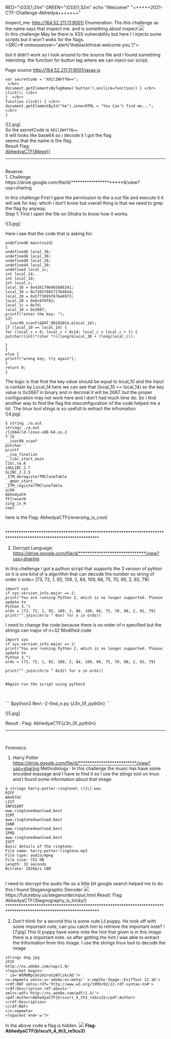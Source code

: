 
  RED="\033[1;31m"
GREEN="\033[1;32m"
echo "Welcome!"
 "++++++2021-CTF-Challenge-Abhedya+++++++"


Inspect_me: http://164.52.211.11:9001/
Enumeration: Ths this challenge as the name says that inspect me. and is something
about inspect
![](1.jpg)
<br/>
In this challenge May be there is XSS vulnerability but here I I injects some scripts
but it won’t woks for the flags.
<br/>
<SRC=# onmouseover="alert('theblackthreat welcome you.')">
 
but it didn’t work so I look around to the source file and I found something intersting.
the function for button tag where we can inject our script.

Page source http://164.52.211.11:9001/javas.js

```
var secretCode = "X01lZWVffQ==";
 </br>
document.getElementsByTagName('button').onclick=function() { </br>
click(); </br>
}  </br>
function click() { </br>
document.getElementById("he").innerHTML = "You Can't find me..."; </br>
} 
```
![2.jpg]
    <br/>
So the secretCode is ```X01lZWVffQ==```
<br/>
It will looks like base64 so i decode it I got the flag
<br/>
seems that the name is the flag.
<br/>
Result Flag:
<br/>
<u>AbhedyaCTF{_Meee_}}</u>
<br/>
*****************************************************************************************************************
<br/>
Reverse: 
<br/>
1. Challenge 
</br>
https://drive.google.com/file/d/**********************8/view?usp=sharing

In this challenge First I gave the permission to the a.out file and execute it it will ask for key: whcih i don’t 
know but overall thing is that we need to grep the flag by anyway.
<br/>
Step 1: First I open the file on Ghidra to know how it works.

![3.jpg]
</br>

Here i see that the code that is asking for:

```
undefined8 main(void)
{
undefined8 local_38;
undefined8 local_30;
undefined8 local_28;
undefined4 local_20;
undefined local_1c;
int local_14;
int local_10;
int local_c;
local_38 = 0x4361796465686241;
local_30 = 0x72657665727b4654;
local_28 = 0x5f73695f676e6973;
local_20 = 0x6c6f6f63;
local_1c = 0x7d;
local_10 = 0x2687;
printf("enter the key: ");
13}
__isoc99_scanf(&DAT_00102014,&local_14);
if (local_10 == local_14) {
for (local_c = 0; local_c < 0x1d; local_c = local_c + 1) {
putchar((int)*(char *)((long)&local_38 + (long)local_c));

}
}
else {
printf("wrong key, try again");
}
return 0;
}
```

The logic is that first the key value should be equal to local_10 and the Input is contain by Local_14 here we can see that (local_10 == local_14) so the key value is
0x2687 in binary and in decimal it will be 2687. but the proper configuration may
not work here and I don’t had much time do.
So i find another way to find the flag the misconfiguration of the code helped me a
lot.
The linux tool stings is so usefull to extract the infromation
</br>
![4.jpg]


```
$ string ./a.out
strings ./a.out
/lib64/ld-linux-x86-64.so.2
Y`]G
__isoc99_scanf
putchar
printf
__cxa_finalize
__libc_start_main
libc.so.6
14GLIBC_2.7
GLIBC_2.2.5
_ITM_deregisterTMCloneTable
__gmon_start__
_ITM_registerTMCloneTable
u/UH
AbhedyaCH
TF{reverH
sing_is_H
cool
```

here is the
Flag: AbhedyaCTF{reversing_is_cool}

<br/>
*****************************************************************************************************************
<br/>

2. Decrypt Language:
https://drive.google.com/file/d/******************************/view?usp=sharing

In this chellenge I got a python script that supports the 3 version of pyhton so it is one kind of a algorithm that 
can decode the number so string
of order n ords= [73, 72, 1, 92, 109, 2, 84, 109, 66, 75, 70, 90, 2, 92, 79]

```
import sys
if sys.version_info.major == 2:
print("You are running Python 2, which is no longer supported. Please update to
Python 3.")
ords = [73, 72, 1, 92, 109, 2, 84, 109, 66, 75, 70, 90, 2, 92, 79]
print("".join(chr(o ^ 0xn) for o in ords))
```

I need to change the code because there is no order of n specified but the strings can
major of n=32
Modified code

```
import sys
if sys.version_info.major == 2:
print("You are running Python 2, which is no longer supported. Please update to
Python 3.")
ords = [73, 72, 1, 92, 109, 2, 84, 109, 66, 75, 70, 90, 2, 92, 79]

print("".join(chr(o ^ 0x32) for o in ords))


#Again run the script using python3


```
<br/>
```
$python3 Rev\ -2-find_n.py
{z3n_0f_pyth0n}
```

![5.jpg]
<br/>

Result : Flag:
AbhedyaCTF{z3n_0f_pyth0n}
<br/>
************************************************************************************************************
<br/>

Forensics:
1. Harry Potter
https://drive.google.com/file/d/**************************/view?usp=sharing
Methodology : In this challenge the music has have some encoded massage and I have
to find it so I use the stings tool on linux and I found some information about that
image.

```
$ strings harry-potter-ringtone\ \(1\).wav
RIFF
WAVEfmt
LIST
INFOIART
www.ringtonedownload.best
ICMT
www.ringtonedownload.best
IGNR
www.ringtonedownload.best
IPRD
www.ringtonedownload.best
ISFT
Basic details of the ringtone.
File name: harry-potter-ringtone.mp3
File type: audio/mpeg
File size: 752 KB
Length: 32 seconds
Bitrate: 192kb/s CBR
```
  <br/>
I need to decrypt the audio file so a little bit google search helped me to do this
I found Steganographic Decoder
<img src="6.jpg">
https://futureboy.us/stegano/decinput.html
Result: Flag: AbhedyaCTF{Stegnography_is_tricky!}

<br/>
*****************************************************************************************************************
<br/>

2. Don’t think for a second this is some cute Lil puppy. He took off with some
important note, can
you catch him to retrieve the important note?
![7.jpg]
This lil puppy have some note the hint that given is in this image there is a important
note.
so after getting the hint I was able to extract the Information from this image.
I use the strings linux tool to decode the image

```
strings dog.jpg
JFIF
http://ns.adobe.com/xap/1.0/
<?xpacket begin='
' id='W5M0MpCehiHzreSzNTczkc9d'?>
<x:xmpmeta xmlns:x='adobe:ns:meta/' x:xmptk='Image::ExifTool 12.16'>
<rdf:RDF xmlns:rdf='http://www.w3.org/1999/02/22-rdf-syntax-ns#'>
<rdf:Description rdf:about=''
xmlns:pdf='http://ns.adobe.com/pdf/1.3/'>
<pdf:Author>AbhedyaCTF{b!scu!t_4_th3_re5cu3}</pdf:Author>
</rdf:Description>
</rdf:RDF>
</x:xmpmeta>
<?xpacket end='w'?>
```

In the above code a flag is hidden.
<img src="8.jpg">
<b>Flag:
AbhedyaCTF{b!scu!t_4_th3_re5cu3}</b>

